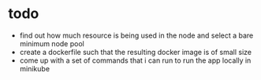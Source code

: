 # todo

- find out how much resource is being used in the node and select a bare minimum node pool
- create a dockerfile such that the resulting docker image is of small size
- come up with a set of commands that i can run to run the app locally in minikube